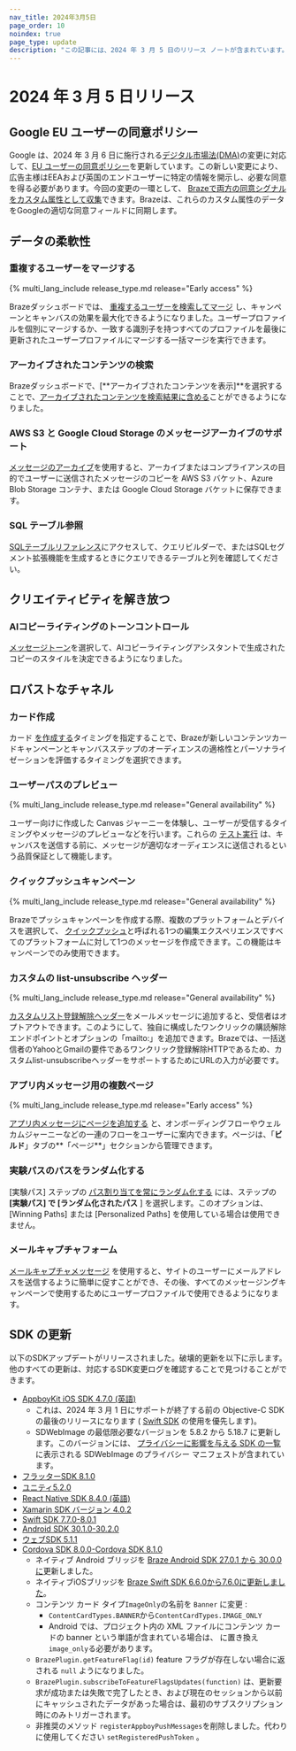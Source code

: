 ```yaml
---
nav_title: 2024年3月5日
page_order: 10
noindex: true
page_type: update
description: "この記事には、2024 年 3 月 5 日のリリース ノートが含まれています。"
---
```


# 2024 年 3 月 5 日リリース

## Google EU ユーザーの同意ポリシー

Google は、2024 年 3 月 6 日に施行される[デジタル市場法(DMA)](https://ads-developers.googleblog.com/2023/10/updates-to-customer-match-conversion.html)の変更に対応して、[EU ユーザーの同意ポリシー](https://www.google.com/about/company/user-consent-policy/)を更新しています。この新しい変更により、広告主様はEEAおよび英国のエンドユーザーに特定の情報を開示し、必要な同意を得る必要があります。今回の変更の一環として、 [Brazeで両方の同意シグナルをカスタム属性として収集]({{site.baseurl}}/partners/canvas_steps/google_audience_sync/#collecting-consent-for-eea-and-uk-end-users)できます。Brazeは、これらのカスタム属性のデータをGoogleの適切な同意フィールドに同期します。

## データの柔軟性

### 重複するユーザーをマージする

{% multi_lang_include release_type.md release="Early access" %}

Brazeダッシュボードでは、 [重複するユーザーを検索してマージ]({{site.baseurl}}/user_guide/engagement_tools/segments/user_profiles/duplicate_users) し、キャンペーンとキャンバスの効果を最大化できるようになりました。ユーザープロファイルを個別にマージするか、一致する識別子を持つすべてのプロファイルを最後に更新されたユーザープロファイルにマージする一括マージを実行できます。

### アーカイブされたコンテンツの検索

Brazeダッシュボードで、[**アーカイブされたコンテンツを表示]**を選択することで、[アーカイブされたコンテンツを検索結果に含める]({{site.baseurl}}/user_guide/administrative/access_braze/global_search/#filter-for-archived-content)ことができるようになりました。

### AWS S3 と Google Cloud Storage のメッセージアーカイブのサポート

[メッセージのアーカイブ]({{site.baseurl}}/user_guide/data_and_analytics/export_braze_data/message_archiving/)を使用すると、アーカイブまたはコンプライアンスの目的でユーザーに送信されたメッセージのコピーを AWS S3 バケット、Azure Blob Storage コンテナ、または Google Cloud Storage バケットに保存できます。

### SQL テーブル参照

[SQLテーブルリファレンス]({{site.baseurl}}/user_guide/engagement_tools/segments/sql_segments/sql_segments_tables/)にアクセスして、クエリビルダーで、またはSQLセグメント拡張機能を生成するときにクエリできるテーブルと列を確認してください。

## クリエイティビティを解き放つ

### AIコピーライティングのトーンコントロール

[メッセージトーン]({{site.baseurl}}/user_guide/sage_ai/generative_ai/ai_copywriting/#steps)を選択して、AIコピーライティングアシスタントで生成されたコピーのスタイルを決定できるようになりました。

## ロバストなチャネル

### カード作成

カード [を作成する]({{site.baseurl}}/user_guide/message_building_by_channel/content_cards/create/card_creation/)タイミングを指定することで、Brazeが新しいコンテンツカードキャンペーンとキャンバスステップのオーディエンスの適格性とパーソナライゼーションを評価するタイミングを選択できます。 

### ユーザーパスのプレビュー

{% multi_lang_include release_type.md release="General availability" %}

ユーザー向けに作成した Canvas ジャーニーを体験し、ユーザーが受信するタイミングやメッセージのプレビューなどを行います。これらの [テスト実行]({{site.baseurl}}/preview_user_paths/) は、キャンバスを送信する前に、メッセージが適切なオーディエンスに送信されるという品質保証として機能します。

### クイックプッシュキャンペーン

{% multi_lang_include release_type.md release="General availability" %}

Brazeでプッシュキャンペーンを作成する際、複数のプラットフォームとデバイスを選択して、 [クイックプッシュ]({{site.baseurl}}/user_guide/message_building_by_channel/push/creating_a_push_message/quick_push/)と呼ばれる1つの編集エクスペリエンスですべてのプラットフォームに対して1つのメッセージを作成できます。この機能はキャンペーンでのみ使用できます。

### カスタムの list-unsubscribe ヘッダー

{% multi_lang_include release_type.md release="General availability" %}

[カスタムリスト登録解除ヘッダー]({{site.baseurl}}/user_guide/administrative/app_settings/email_settings/#custom-list-unsubscribe-header)をメールメッセージに追加すると、受信者はオプトアウトできます。このようにして、独自に構成したワンクリックの購読解除エンドポイントとオプションの「mailto:」を追加できます。Brazeでは、一括送信者のYahooとGmailの要件であるワンクリック登録解除HTTPであるため、カスタムlist-unsubscribeヘッダーをサポートするためにURLの入力が必要です。

### アプリ内メッセージ用の複数ページ

{% multi_lang_include release_type.md release="Early access" %}

[アプリ内メッセージにページを追加する]({{site.baseurl}}/user_guide/message_building_by_channel/in-app_messages/drag_and_drop/create/#multi-page) と、オンボーディングフローやウェルカムジャーニーなどの一連のフローをユーザーに案内できます。ページは、「**ビルド**」タブの**「ページ**」セクションから管理できます。

### 実験パスのパスをランダム化する

[実験パス] ステップの [パス割り当てを常にランダム化する]({{site.baseurl}}/user_guide/engagement_tools/canvas/canvas_components/experiment_step) には、ステップの **[実験パス] で [ランダム化されたパス** ] を選択します。このオプションは、[Winning Paths] または [Personalized Paths] を使用している場合は使用できません。

### メールキャプチャフォーム

[メールキャプチャメッセージ]({{site.baseurl}}/user_guide/message_building_by_channel/in-app_messages/traditional/customize/email_capture_form/) を使用すると、サイトのユーザーにメールアドレスを送信するように簡単に促すことができ、その後、すべてのメッセージングキャンペーンで使用するためにユーザープロファイルで使用できるようになります。

## SDK の更新
 
以下のSDKアップデートがリリースされました。破壊的更新を以下に示します。他のすべての更新は、対応するSDK変更ログを確認することで見つけることができます。

- [AppboyKit iOS SDK 4.7.0 (英語)](https://github.com/Appboy/appboy-ios-sdk/releases/tag/4.7.0)
    - これは、2024 年 3 月 1 日にサポートが終了する前の Objective-C SDK の最後のリリースになります ( [Swift SDK](https://github.com/braze-inc/braze-swift-sdk/) の使用を優先します)。
    - SDWebImage の最低限必要なバージョンを 5.8.2 から 5.18.7 に更新します。このバージョンには、 [プライバシーに影響を与える SDK の一覧](https://developer.apple.com/support/third-party-SDK-requirements/)に表示される SDWebImage のプライバシー マニフェストが含まれています。
- [フラッターSDK 8.1.0](https://pub.dev/packages/braze_plugin/changelog)
- [ユニティ5.2.0](https://github.com/braze-inc/braze-unity-sdk/blob/master/CHANGELOG.md)
- [React Native SDK 8.4.0 (英語)](https://github.com/braze-inc/braze-react-native-sdk/blob/8.4.0/CHANGELOG.md)
- [Xamarin SDK バージョン 4.0.2](https://github.com/braze-inc/braze-xamarin-sdk/blob/master/CHANGELOG.md)
- [Swift SDK 7.7.0-8.0.1](https://github.com/braze-inc/braze-swift-sdk/blob/main/CHANGELOG.md#801)
- [Android SDK 30.1.0-30.2.0](https://github.com/braze-inc/braze-android-sdk/blob/master/CHANGELOG.md)
- [ウェブSDK 5.1.1](https://github.com/braze-inc/braze-web-sdk/blob/master/CHANGELOG.md)
- [Cordova SDK 8.0.0-Cordova SDK 8.1.0](https://github.com/braze-inc/braze-cordova-sdk/blob/master/CHANGELOG.md)
    - ネイティブ Android ブリッジを [Braze Android SDK 27.0.1 から 30.0.0 に](https://github.com/braze-inc/braze-android-sdk/compare/v27.0.0...v30.0.0#diff-06572a96a58dc510037d5efa622f9bec8519bc1beab13c9f251e97e657a9d4ed)更新しました。
    - ネイティブiOSブリッジを [Braze Swift SDK 6.6.0から7.6.0に更新しました](https://github.com/braze-inc/braze-swift-sdk/compare/6.6.0...7.6.0#diff-06572a96a58dc510037d5efa622f9bec8519bc1beab13c9f251e97e657a9d4ed)。
    - コンテンツ カード タイプ`ImageOnly`の名前を `Banner` に変更 :
        - `ContentCardTypes.BANNER`から`ContentCardTypes.IMAGE_ONLY`
        - Android では、プロジェクト内の XML ファイルにコンテンツ カードの banner という単語が含まれている場合は、 に置き換え `image_only`る必要があります。
    - `BrazePlugin.getFeatureFlag(id)` feature フラグが存在しない場合に返される `null` ようになりました。
    - `BrazePlugin.subscribeToFeatureFlagsUpdates(function)` は、更新要求が成功または失敗で完了したとき、および現在のセッションから以前にキャッシュされたデータがあった場合は、最初のサブスクリプション時にのみトリガーされます。
    - 非推奨のメソッド `registerAppboyPushMessages`を削除しました。代わりに使用してください `setRegisteredPushToken` 。
